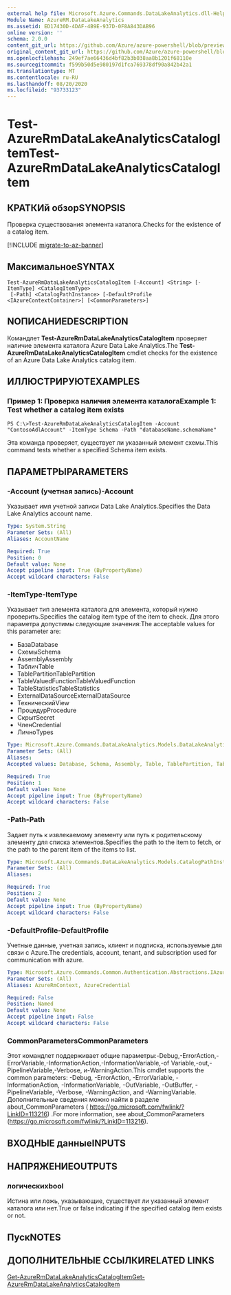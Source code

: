 ```yaml
---
external help file: Microsoft.Azure.Commands.DataLakeAnalytics.dll-Help.xml
Module Name: AzureRM.DataLakeAnalytics
ms.assetid: ED17430D-4DAF-4B9E-937D-0F8A843DAB96
online version: ''
schema: 2.0.0
content_git_url: https://github.com/Azure/azure-powershell/blob/preview/src/ResourceManager/DataLakeAnalytics/Commands.DataLakeAnalytics/help/Test-AzureRmDataLakeAnalyticsCatalogItem.md
original_content_git_url: https://github.com/Azure/azure-powershell/blob/preview/src/ResourceManager/DataLakeAnalytics/Commands.DataLakeAnalytics/help/Test-AzureRmDataLakeAnalyticsCatalogItem.md
ms.openlocfilehash: 249ef7ae66436d4bf82b3b038aa8b1201f68110e
ms.sourcegitcommit: f599b50d5e980197d1fca769378df90a842b42a1
ms.translationtype: MT
ms.contentlocale: ru-RU
ms.lasthandoff: 08/20/2020
ms.locfileid: "93733123"
---
```

# <span data-ttu-id="fcb81-101">Test-AzureRmDataLakeAnalyticsCatalogItem</span><span class="sxs-lookup"><span data-stu-id="fcb81-101">Test-AzureRmDataLakeAnalyticsCatalogItem</span></span>

## <span data-ttu-id="fcb81-102">КРАТКИй обзор</span><span class="sxs-lookup"><span data-stu-id="fcb81-102">SYNOPSIS</span></span>
<span data-ttu-id="fcb81-103">Проверка существования элемента каталога.</span><span class="sxs-lookup"><span data-stu-id="fcb81-103">Checks for the existence of a catalog item.</span></span>

[!INCLUDE [migrate-to-az-banner](../../includes/migrate-to-az-banner.md)]

## <span data-ttu-id="fcb81-104">Максимальное</span><span class="sxs-lookup"><span data-stu-id="fcb81-104">SYNTAX</span></span>

```
Test-AzureRmDataLakeAnalyticsCatalogItem [-Account] <String> [-ItemType] <CatalogItemType>
 [-Path] <CatalogPathInstance> [-DefaultProfile <IAzureContextContainer>] [<CommonParameters>]
```

## <span data-ttu-id="fcb81-105">NОПИСАНИЕ</span><span class="sxs-lookup"><span data-stu-id="fcb81-105">DESCRIPTION</span></span>
<span data-ttu-id="fcb81-106">Командлет **Test-AzureRmDataLakeAnalyticsCatalogItem** проверяет наличие элемента каталога Azure Data Lake Analytics.</span><span class="sxs-lookup"><span data-stu-id="fcb81-106">The **Test-AzureRmDataLakeAnalyticsCatalogItem** cmdlet checks for the existence of an Azure Data Lake Analytics catalog item.</span></span>

## <span data-ttu-id="fcb81-107">ИЛЛЮСТРИРУЮТ</span><span class="sxs-lookup"><span data-stu-id="fcb81-107">EXAMPLES</span></span>

### <span data-ttu-id="fcb81-108">Пример 1: Проверка наличия элемента каталога</span><span class="sxs-lookup"><span data-stu-id="fcb81-108">Example 1: Test whether a catalog item exists</span></span>
```
PS C:\>Test-AzureRmDataLakeAnalyticsCatalogItem -Account "ContosoAdlAccount" -ItemType Schema -Path "databaseName.schemaName"
```

<span data-ttu-id="fcb81-109">Эта команда проверяет, существует ли указанный элемент схемы.</span><span class="sxs-lookup"><span data-stu-id="fcb81-109">This command tests whether a specified Schema item exists.</span></span>

## <span data-ttu-id="fcb81-110">ПАРАМЕТРЫ</span><span class="sxs-lookup"><span data-stu-id="fcb81-110">PARAMETERS</span></span>

### <span data-ttu-id="fcb81-111">-Account (учетная запись)</span><span class="sxs-lookup"><span data-stu-id="fcb81-111">-Account</span></span>
<span data-ttu-id="fcb81-112">Указывает имя учетной записи Data Lake Analytics.</span><span class="sxs-lookup"><span data-stu-id="fcb81-112">Specifies the Data Lake Analytics account name.</span></span>

```yaml
Type: System.String
Parameter Sets: (All)
Aliases: AccountName

Required: True
Position: 0
Default value: None
Accept pipeline input: True (ByPropertyName)
Accept wildcard characters: False
```

### <span data-ttu-id="fcb81-113">-ItemType</span><span class="sxs-lookup"><span data-stu-id="fcb81-113">-ItemType</span></span>
<span data-ttu-id="fcb81-114">Указывает тип элемента каталога для элемента, который нужно проверить.</span><span class="sxs-lookup"><span data-stu-id="fcb81-114">Specifies the catalog item type of the item to check.</span></span>
<span data-ttu-id="fcb81-115">Для этого параметра допустимы следующие значения:</span><span class="sxs-lookup"><span data-stu-id="fcb81-115">The acceptable values for this parameter are:</span></span>

- <span data-ttu-id="fcb81-116">База</span><span class="sxs-lookup"><span data-stu-id="fcb81-116">Database</span></span>
- <span data-ttu-id="fcb81-117">Схемы</span><span class="sxs-lookup"><span data-stu-id="fcb81-117">Schema</span></span>
- <span data-ttu-id="fcb81-118">Assembly</span><span class="sxs-lookup"><span data-stu-id="fcb81-118">Assembly</span></span>
- <span data-ttu-id="fcb81-119">Таблич</span><span class="sxs-lookup"><span data-stu-id="fcb81-119">Table</span></span>
- <span data-ttu-id="fcb81-120">TablePartition</span><span class="sxs-lookup"><span data-stu-id="fcb81-120">TablePartition</span></span>
- <span data-ttu-id="fcb81-121">TableValuedFunction</span><span class="sxs-lookup"><span data-stu-id="fcb81-121">TableValuedFunction</span></span>
- <span data-ttu-id="fcb81-122">TableStatistics</span><span class="sxs-lookup"><span data-stu-id="fcb81-122">TableStatistics</span></span>
- <span data-ttu-id="fcb81-123">ExternalDataSource</span><span class="sxs-lookup"><span data-stu-id="fcb81-123">ExternalDataSource</span></span>
- <span data-ttu-id="fcb81-124">Технический</span><span class="sxs-lookup"><span data-stu-id="fcb81-124">View</span></span>
- <span data-ttu-id="fcb81-125">Процедур</span><span class="sxs-lookup"><span data-stu-id="fcb81-125">Procedure</span></span>
- <span data-ttu-id="fcb81-126">Скрыт</span><span class="sxs-lookup"><span data-stu-id="fcb81-126">Secret</span></span>
- <span data-ttu-id="fcb81-127">Член</span><span class="sxs-lookup"><span data-stu-id="fcb81-127">Credential</span></span>
- <span data-ttu-id="fcb81-128">Лично</span><span class="sxs-lookup"><span data-stu-id="fcb81-128">Types</span></span>

```yaml
Type: Microsoft.Azure.Commands.DataLakeAnalytics.Models.DataLakeAnalyticsEnums+CatalogItemType
Parameter Sets: (All)
Aliases: 
Accepted values: Database, Schema, Assembly, Table, TablePartition, TableValuedFunction, TableStatistics, ExternalDataSource, View, Procedure, Secret, Credential, Types, Package

Required: True
Position: 1
Default value: None
Accept pipeline input: True (ByPropertyName)
Accept wildcard characters: False
```

### <span data-ttu-id="fcb81-129">-Path</span><span class="sxs-lookup"><span data-stu-id="fcb81-129">-Path</span></span>
<span data-ttu-id="fcb81-130">Задает путь к извлекаемому элементу или путь к родительскому элементу для списка элементов.</span><span class="sxs-lookup"><span data-stu-id="fcb81-130">Specifies the path to the item to fetch, or the path to the parent item of the items to list.</span></span>

```yaml
Type: Microsoft.Azure.Commands.DataLakeAnalytics.Models.CatalogPathInstance
Parameter Sets: (All)
Aliases: 

Required: True
Position: 2
Default value: None
Accept pipeline input: True (ByPropertyName)
Accept wildcard characters: False
```

### <span data-ttu-id="fcb81-131">-DefaultProfile</span><span class="sxs-lookup"><span data-stu-id="fcb81-131">-DefaultProfile</span></span>
<span data-ttu-id="fcb81-132">Учетные данные, учетная запись, клиент и подписка, используемые для связи с Azure.</span><span class="sxs-lookup"><span data-stu-id="fcb81-132">The credentials, account, tenant, and subscription used for communication with azure.</span></span>

```yaml
Type: Microsoft.Azure.Commands.Common.Authentication.Abstractions.IAzureContextContainer
Parameter Sets: (All)
Aliases: AzureRmContext, AzureCredential

Required: False
Position: Named
Default value: None
Accept pipeline input: False
Accept wildcard characters: False
```

### <span data-ttu-id="fcb81-133">CommonParameters</span><span class="sxs-lookup"><span data-stu-id="fcb81-133">CommonParameters</span></span>
<span data-ttu-id="fcb81-134">Этот командлет поддерживает общие параметры:-Debug,-ErrorAction,-ErrorVariable,-InformationAction,-InformationVariable,-of Variable,-out,-PipelineVariable,-Verbose, и-WarningAction.</span><span class="sxs-lookup"><span data-stu-id="fcb81-134">This cmdlet supports the common parameters: -Debug, -ErrorAction, -ErrorVariable, -InformationAction, -InformationVariable, -OutVariable, -OutBuffer, -PipelineVariable, -Verbose, -WarningAction, and -WarningVariable.</span></span> <span data-ttu-id="fcb81-135">Дополнительные сведения можно найти в разделе about_CommonParameters ( https://go.microsoft.com/fwlink/?LinkID=113216) .</span><span class="sxs-lookup"><span data-stu-id="fcb81-135">For more information, see about_CommonParameters (https://go.microsoft.com/fwlink/?LinkID=113216).</span></span>

## <span data-ttu-id="fcb81-136">ВХОДНЫЕ данные</span><span class="sxs-lookup"><span data-stu-id="fcb81-136">INPUTS</span></span>

## <span data-ttu-id="fcb81-137">НАПРЯЖЕНИЕ</span><span class="sxs-lookup"><span data-stu-id="fcb81-137">OUTPUTS</span></span>

### <span data-ttu-id="fcb81-138">логических</span><span class="sxs-lookup"><span data-stu-id="fcb81-138">bool</span></span>
<span data-ttu-id="fcb81-139">Истина или ложь, указывающие, существует ли указанный элемент каталога или нет.</span><span class="sxs-lookup"><span data-stu-id="fcb81-139">True or false indicating if the specified catalog item exists or not.</span></span>

## <span data-ttu-id="fcb81-140">Пуск</span><span class="sxs-lookup"><span data-stu-id="fcb81-140">NOTES</span></span>

## <span data-ttu-id="fcb81-141">ДОПОЛНИТЕЛЬНЫЕ ССЫЛКИ</span><span class="sxs-lookup"><span data-stu-id="fcb81-141">RELATED LINKS</span></span>

[<span data-ttu-id="fcb81-142">Get-AzureRmDataLakeAnalyticsCatalogItem</span><span class="sxs-lookup"><span data-stu-id="fcb81-142">Get-AzureRmDataLakeAnalyticsCatalogItem</span></span>](./Get-AzureRmDataLakeAnalyticsCatalogItem.md)


